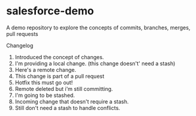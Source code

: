 # salesforce-demo
A demo repository to explore the concepts of commits, branches, merges, pull requests

Changelog
1.  Introduced the concept of changes.
2.  I'm providing a local change. (this change doesn't' need a stash)
3.  Here's a remote change.
4.  This change is part of a pull request
5.  Hotfix this must go out!
6.  Remote deleted but i'm still committing.
7.  I'm going to be stashed.
8.  Incoming change that doesn't require a stash.
9. Still don't need a stash to handle conflicts.
